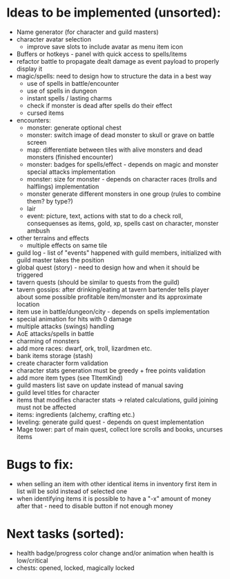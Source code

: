 # Ideas to be implemented (unsorted):

- Name generator (for character and guild masters)
- character avatar selection
  - improve save slots to include avatar as menu item icon
- Buffers or hotkeys - panel with quick access to spells/items
- refactor battle to propagate dealt damage as event payload to properly display it
- magic/spells: need to design how to structure the data in a best way
  - use of spells in battle/encounter
  - use of spells in dungeon
  - instant spells / lasting charms
  - check if monster is dead after spells do their effect
  - cursed items
- encounters:
  - monster: generate optional chest
  - monster: switch image of dead monster to skull or grave on battle screen
  - map: differentiate between tiles with alive monsters and dead monsters (finished encounter)
  - monster: badges for spells/effect - depends on magic and monster special attacks implementation
  - monster: size for monster - depends on character races (trolls and halflings) implementation
  - monster generate different monsters in one group (rules to combine them? by type?)
  - lair
  - event: picture, text, actions with stat to do a check roll, consequenses as items, gold, xp, spells cast on character, monster ambush
- other terrains and effects
  - multiple effects on same tile
- guild log - list of "events" happened with guild members, initialized with guild master takes the position
- global quest (story) - need to design how and when it should be triggered
- tavern quests (should be similar to quests from the guild)
- tavern gossips: after drinking/eating at tavern bartender tells player about some possible profitable item/monster and its approximate location
- item use in battle/dungeon/city - depends on spells implementation
- special animation for hits with 0 damage
- multiple attacks (swings) handling
- AoE attacks/spells in battle
- charming of monsters
- add more races: dwarf, ork, troll, lizardmen etc.
- bank items storage (stash)
- create character form validation
- character stats generation must be greedy + free points validation
- add more item types (see TItemKind)
- guild masters list save on update instead of manual saving
- guild level titles for character
- items that modifies character stats -> related calculations, guild joining must not be affected
- items: ingredients (alchemy, crafting etc.)
- leveling: generate guild quest - depends on quest implementation
- Mage tower: part of main quest, collect lore scrolls and books, uncurses items

# Bugs to fix:

- when selling an item with other identical items in inventory first item in list will be sold instead of selected one
- when identifying items it is possible to have a "-x" amount of money after that - need to disable button if not enough money

# Next tasks (sorted):

- health badge/progress color change and/or animation when health is low/critical
- chests: opened, locked, magically locked
